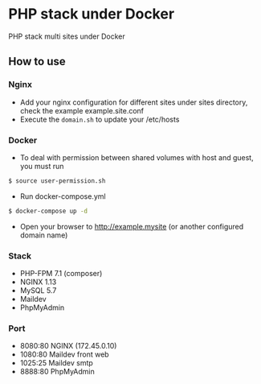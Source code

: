 # PHP stack under Docker

PHP stack multi sites under Docker 

## How to use

### Nginx

- Add your nginx configuration for different sites under sites directory, check the example example.site.conf
- Execute the `domain.sh` to update your /etc/hosts

### Docker

- To deal with permission between shared volumes with host and guest, you must run

```bash
$ source user-permission.sh
```

- Run docker-compose.yml

```bash
$ docker-compose up -d
```

- Open your browser to http://example.mysite (or another configured domain name)

### Stack

- PHP-FPM 7.1 (composer)
- NGINX 1.13
- MySQL 5.7
- Maildev
- PhpMyAdmin

### Port

- 8080:80 NGINX (172.45.0.10)
- 1080:80 Maildev front web
- 1025:25 Maildev smtp
- 8888:80 PhpMyAdmin
